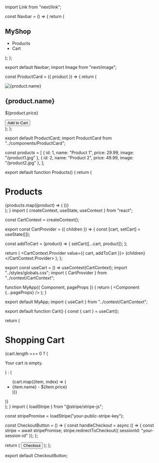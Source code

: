 import Link from "next/link";

const Navbar = () => {
  return (
    <nav className="bg-gray-900 text-white p-4">
      <div className="container mx-auto flex justify-between items-center">
        <Link href="/">
          <h1 className="text-2xl font-bold cursor-pointer">MyShop</h1>
        </Link>
        <ul className="flex space-x-4">
          <li><Link href="/products">Products</Link></li>
          <li><Link href="/cart">Cart</Link></li>
        </ul>
      </div>
    </nav>
  );
};

export default Navbar;
import Image from "next/image";

const ProductCard = ({ product }) => {
  return (
    <div className="border p-4 rounded-lg shadow-lg">
      <Image src={product.image} alt={product.name} width={200} height={200} />
      <h2 className="text-lg font-bold mt-2">{product.name}</h2>
      <p className="text-gray-600">${product.price}</p>
      <button className="bg-blue-500 text-white px-4 py-2 mt-2 rounded">Add to Cart</button>
    </div>
  );
};

export default ProductCard;
import ProductCard from "../components/ProductCard";

const products = [
  { id: 1, name: "Product 1", price: 29.99, image: "/product1.jpg" },
  { id: 2, name: "Product 2", price: 49.99, image: "/product2.jpg" },
];

export default function Products() {
  return (
    <div className="container mx-auto p-4">
      <h1 className="text-2xl font-bold mb-4">Products</h1>
      <div className="grid grid-cols-2 md:grid-cols-4 gap-4">
        {products.map((product) => (
          <ProductCard key={product.id} product={product} />
        ))}
      </div>
    </div>
  );
}
import { createContext, useState, useContext } from "react";

const CartContext = createContext();

export const CartProvider = ({ children }) => {
  const [cart, setCart] = useState([]);

  const addToCart = (product) => {
    setCart([...cart, product]);
  };

  return (
    <CartContext.Provider value={{ cart, addToCart }}>
      {children}
    </CartContext.Provider>
  );
};

export const useCart = () => useContext(CartContext);
import "../styles/globals.css";
import { CartProvider } from "../context/CartContext";

function MyApp({ Component, pageProps }) {
  return (
    <CartProvider>
      <Component {...pageProps} />
    </CartProvider>
  );
}

export default MyApp;
import { useCart } from "../context/CartContext";

export default function Cart() {
  const { cart } = useCart();

  return (
    <div className="container mx-auto p-4">
      <h1 className="text-2xl font-bold">Shopping Cart</h1>
      {cart.length === 0 ? (
        <p>Your cart is empty.</p>
      ) : (
        <ul>
          {cart.map((item, index) => (
            <li key={index} className="border-b p-2">
              {item.name} - ${item.price}
            </li>
          ))}
        </ul>
      )}
    </div>
  );
}
import { loadStripe } from "@stripe/stripe-js";

const stripePromise = loadStripe("your-public-stripe-key");

const CheckoutButton = () => {
  const handleCheckout = async () => {
    const stripe = await stripePromise;
    stripe.redirectToCheckout({ sessionId: "your-session-id" });
  };

  return (
    <button onClick={handleCheckout} className="bg-green-500 text-white px-4 py-2 rounded">
      Checkout
    </button>
  );
};

export default CheckoutButton;
